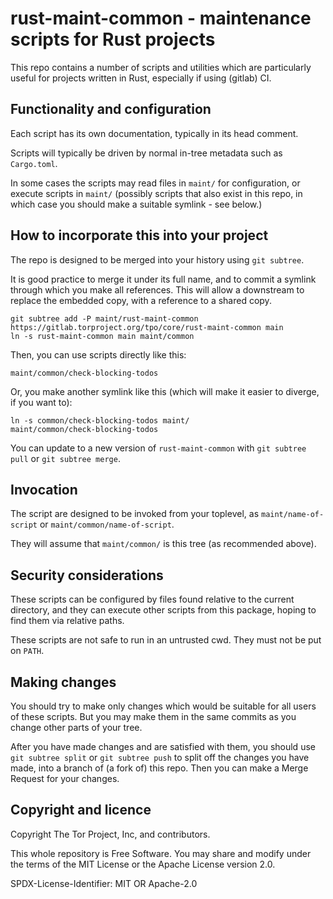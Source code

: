 # rust-maint-common - maintenance scripts for Rust projects

This repo contains a number of scripts and utilities
which are particularly useful for projects written in Rust,
especially if using (gitlab) CI.

## Functionality and configuration

Each script has its own documentation, typically in its head comment.

Scripts will typically be driven by normal in-tree metadata
such as `Cargo.toml`.

In some cases the scripts may
read files in `maint/` for configuration,
or execute scripts in `maint/`
(possibly scripts that also exist in this repo,
in which case you should make a suitable symlink - see below.)

## How to incorporate this into your project

The repo is designed to be merged into your history 
using `git subtree`.

It is good practice to merge it under its full name,
and to commit a symlink through which you make all references.
This will allow a downstream to replace the embedded copy,
with a reference to a shared copy.

```
git subtree add -P maint/rust-maint-common https://gitlab.torproject.org/tpo/core/rust-maint-common main
ln -s rust-maint-common main maint/common
```

Then, you can use scripts directly like this:

```
maint/common/check-blocking-todos
```

Or, you make another symlink like this
(which will make it easier to diverge, if you want to):

```
ln -s common/check-blocking-todos maint/
maint/common/check-blocking-todos
```

You can update to a new version of `rust-maint-common`
with `git subtree pull` or `git subtree merge`.

## Invocation

The script are designed to be invoked from your toplevel,
as `maint/name-of-script` or `maint/common/name-of-script`.

They will assume that `maint/common/` is this tree
(as recommended above).

## Security considerations

These scripts can be configured by files found
relative to the current directory,
and they can execute other scripts from this package,
hoping to find them via relative paths.

These scripts are not safe to run in an untrusted cwd.
They must not be put on `PATH`.

## Making changes

You should try to make only changes which would be
suitable for all users of these scripts.
But you may make them in the same commits
as you change other parts of your tree.

After you have made changes and are satisfied with them,
you should use `git subtree split` or `git subtree push`
to split off the changes you have made,
into a branch of (a fork of) this repo.
Then you can make a Merge Request for your changes.

## Copyright and licence

Copyright The Tor Project, Inc, and contributors.

This whole repository is Free Software.
You may share and modify under the terms of the MIT License
or the Apache License version 2.0.

SPDX-License-Identifier: MIT OR Apache-2.0
